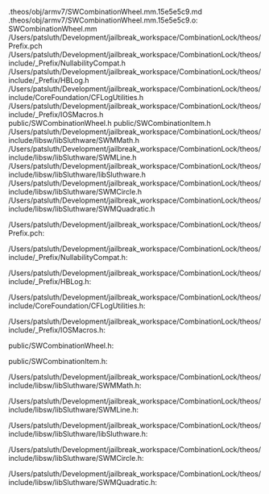 .theos/obj/armv7/SWCombinationWheel.mm.15e5e5c9.md .theos/obj/armv7/SWCombinationWheel.mm.15e5e5c9.o: \
  SWCombinationWheel.mm \
  /Users/patsluth/Development/jailbreak_workspace/CombinationLock/theos/Prefix.pch \
  /Users/patsluth/Development/jailbreak_workspace/CombinationLock/theos/include/_Prefix/NullabilityCompat.h \
  /Users/patsluth/Development/jailbreak_workspace/CombinationLock/theos/include/_Prefix/HBLog.h \
  /Users/patsluth/Development/jailbreak_workspace/CombinationLock/theos/include/CoreFoundation/CFLogUtilities.h \
  /Users/patsluth/Development/jailbreak_workspace/CombinationLock/theos/include/_Prefix/IOSMacros.h \
  public/SWCombinationWheel.h public/SWCombinationItem.h \
  /Users/patsluth/Development/jailbreak_workspace/CombinationLock/theos/include/libsw/libSluthware/SWMMath.h \
  /Users/patsluth/Development/jailbreak_workspace/CombinationLock/theos/include/libsw/libSluthware/SWMLine.h \
  /Users/patsluth/Development/jailbreak_workspace/CombinationLock/theos/include/libsw/libSluthware/libSluthware.h \
  /Users/patsluth/Development/jailbreak_workspace/CombinationLock/theos/include/libsw/libSluthware/SWMCircle.h \
  /Users/patsluth/Development/jailbreak_workspace/CombinationLock/theos/include/libsw/libSluthware/SWMQuadratic.h

/Users/patsluth/Development/jailbreak_workspace/CombinationLock/theos/Prefix.pch:

/Users/patsluth/Development/jailbreak_workspace/CombinationLock/theos/include/_Prefix/NullabilityCompat.h:

/Users/patsluth/Development/jailbreak_workspace/CombinationLock/theos/include/_Prefix/HBLog.h:

/Users/patsluth/Development/jailbreak_workspace/CombinationLock/theos/include/CoreFoundation/CFLogUtilities.h:

/Users/patsluth/Development/jailbreak_workspace/CombinationLock/theos/include/_Prefix/IOSMacros.h:

public/SWCombinationWheel.h:

public/SWCombinationItem.h:

/Users/patsluth/Development/jailbreak_workspace/CombinationLock/theos/include/libsw/libSluthware/SWMMath.h:

/Users/patsluth/Development/jailbreak_workspace/CombinationLock/theos/include/libsw/libSluthware/SWMLine.h:

/Users/patsluth/Development/jailbreak_workspace/CombinationLock/theos/include/libsw/libSluthware/libSluthware.h:

/Users/patsluth/Development/jailbreak_workspace/CombinationLock/theos/include/libsw/libSluthware/SWMCircle.h:

/Users/patsluth/Development/jailbreak_workspace/CombinationLock/theos/include/libsw/libSluthware/SWMQuadratic.h:
